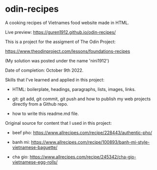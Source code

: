 # odin-recipes
A cooking recipes of Vietnames food website made in HTML.

Live preview: https://guren1912.github.io/odin-recipes/

This is a project for the assigment of The Odin Project: 

https://www.theodinproject.com/lessons/foundations-recipes

(My solution was posted under the name 'nini1912')

Date of completion: October 9th 2022.

Skills that I've learned and applied in this project:

- HTML: boilerplate, headings, paragraphs, lists, images, links.

- git: git add, git commit, git push and how to publish my web projects directly from a Github repo.

- how to write this readme.md file.

Original source for content that I used in this project: 

- beef pho: https://www.allrecipes.com/recipe/228443/authentic-pho/

- banh mi: https://www.allrecipes.com/recipe/100893/banh-mi-style-vietnamese-baguette/

- cha gio: https://www.allrecipes.com/recipe/245342/cha-gio-vietnamese-egg-rolls/
